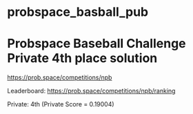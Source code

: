# probspace_basball_pub

# Probspace Baseball Challenge Private 4th place solution

https://prob.space/competitions/npb

Leaderboard: https://prob.space/competitions/npb/ranking

Private: 4th (Private Score = 0.19004)